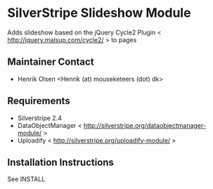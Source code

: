 # SilverStripe Slideshow Module
Adds slideshow based on the jQuery Cycle2 Plugin < http://jquery.malsup.com/cycle2/ > to pages

## Maintainer Contact
* Henrik Olsen
  <Henrik (at) mouseketeers (dot) dk>

## Requirements
* Silverstripe 2.4
* DataObjectManager < http://silverstripe.org/dataobjectmanager-module/ >
* Uploadify < http://silverstripe.org/uploadify-module/ >

## Installation Instructions
See INSTALL